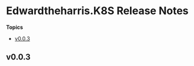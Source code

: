 # Edwardtheharris\.K8S Release Notes

**Topics**

- <a href="#v0-0-3">v0\.0\.3</a>

<a id="v0-0-3"></a>
## v0\.0\.3

